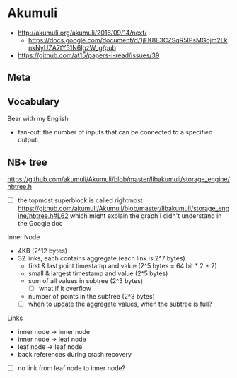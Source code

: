 # Akumuli

- http://akumuli.org/akumuli/2016/09/14/next/
  - https://docs.google.com/document/d/1jFK8E3CZSqR5IPsMGojm2LknkNyUZA7tY51N6IgzW_g/pub
- https://github.com/at15/papers-i-read/issues/39

## Meta



## Vocabulary

Bear with my English

- fan-out: the number of inputs that can be connected to a specified output.

## NB+ tree

https://github.com/akumuli/Akumuli/blob/master/libakumuli/storage_engine/nbtree.h

- [ ] the topmost superblock is called rightmost https://github.com/akumuli/Akumuli/blob/master/libakumuli/storage_engine/nbtree.h#L62
which might explain the graph I didn't understand in the Google doc

Inner Node

- 4KB (2^12 bytes)
- 32 links, each contains aggregate (each link is 2^7 bytes)
  - first & last point timestamp and value (2^5 bytes = 64 bit * 2 * 2)
  - small & largest timestamp and value (2^5 bytes)
  - sum of all values in subtree (2^3 bytes)
    - [ ] what if it overflow
  - number of points in the subtree (2^3 bytes)
  - [ ] when to update the aggregate values, when the subtree is full?

Links

- inner node -> inner node
- inner node -> leaf node
- leaf node -> leaf node
- back references during crash recovery
- [ ] no link from leaf node to inner node?
